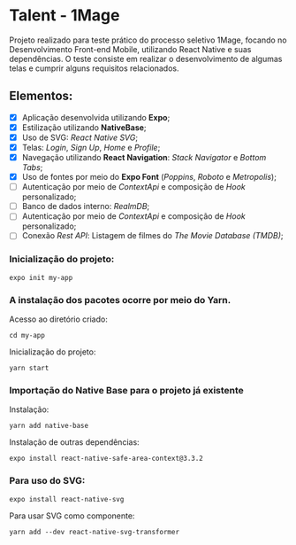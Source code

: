 # Talent - 1Mage

Projeto realizado para teste prático do processo seletivo 1Mage, focando no Desenvolvimento Front-end Mobile, utilizando React Native e suas dependências.
O teste consiste em realizar o desenvolvimento de algumas telas e cumprir alguns requisitos relacionados.

## Elementos:

- [x] Aplicação desenvolvida utilizando **Expo**;
- [x] Estilização utilizando **NativeBase**;
- [x] Uso de SVG: *React Native SVG*;
- [x] Telas: *Login*, *Sign Up*, *Home* e *Profile*;
- [x] Navegação utilizando **React Navigation**: *Stack Navigator* e *Bottom Tabs*;
- [x] Uso de fontes por meio do **Expo Font** (*Poppins*, *Roboto* e *Metropolis*);
- [ ] Autenticação por meio de *ContextApi* e composição de *Hook* personalizado;
- [ ] Banco de dados interno: *RealmDB*;
- [ ] Autenticação por meio de *ContextApi* e composição de *Hook* personalizado;
- [ ] Conexão *Rest API*: Listagem de filmes do *The Movie Database (TMDB)*;

### Inicialização do projeto:
```
expo init my-app
```

### A instalação dos pacotes ocorre por meio do Yarn.
Acesso ao diretório criado:
```
cd my-app
```
Inicialização do projeto:

``` 
yarn start 
```

### Importação do Native Base para o projeto já existente
Instalação:
```
yarn add native-base
```
Instalação de outras dependências:
```
expo install react-native-safe-area-context@3.3.2
```

### Para uso do SVG:
```
expo install react-native-svg
```
Para usar SVG como componente:
```
yarn add --dev react-native-svg-transformer
```

